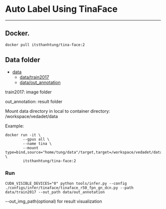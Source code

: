 # Auto Label Using TinaFace


------------
## Docker.
```shell
docker pull itsthanhtung/tina-face:2
```
## Data folder
* [data](./data)
   * [data/train2017](./data/train2017)
   * [data/out_annotation](./data/out_annotation)

train2017: image folder

out_annotation: result folder

   
Mount data directory in local to container directory: /workspace/vedadet/data

Example: 
```shell
docker run -it \
		--gpus all \
		--name tina \
		--mount type=bind,source="home/tung/data"/target,target=/workspace/vedadet/data \
  		itsthanhtung/tina-face:2
```	

### Run
```shell
CUDA_VISIBLE_DEVICES="0" python tools/infer.py --config ./configs/infer/tinaface/tinaface_r50_fpn_gn_dcn.py --path data/train2017 --out_path data/out_annotation
```

--out_img_path(optional) for result visualization

